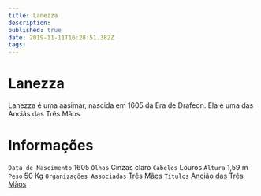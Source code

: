 ```yaml
---
title: Lanezza
description: 
published: true
date: 2019-11-11T16:28:51.382Z
tags: 
---
```


<!-- SUBTITLE: Visão geral sobre Lanezza -->

# Lanezza
Lanezza é uma aasimar, nascida em 1605 da Era de Drafeon. Ela é uma das Anciãs das Três Mãos.

# Informações
`Data de Nascimento` 1605
`Olhos` Cinzas claro
`Cabelos` Louros
`Altura` 1,59 m
`Peso` 50 Kg
`Organizações Associadas` [Três Mãos](/faccoes/faccoes-independentes/tres-maos#tres-maos)
`Títulos` [Ancião das Três Mãos](/rankings-e-titulos/anciao-das-tres-maos#anciao-das-tres-maos)

